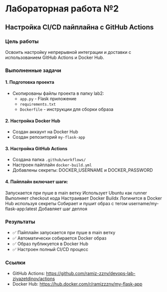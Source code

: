# Лабораторная работа №2
## Настройка CI/CD пайплайна с GitHub Actions

### Цель работы
Освоить настройку непрерывной интеграции и доставки с использованием GitHub Actions и Docker Hub.

### Выполненные задачи

#### 1. Подготовка проекта
- Скопированы файлы проекта в папку lab2:
  - `app.py` - Flask приложение
  - `requirements.txt`
  - `Dockerfile` - инструкции для сборки образа

#### 2. Настройка Docker Hub
- Создан аккаунт на Docker Hub
- Создан репозиторий `my-flask-app`

#### 3. Настройка GitHub Actions
- Создана папка `.github/workflows/`
- Настроен пайплайн `docker-build.yml`
- Добавлены секреты: DOCKER_USERNAME и DOCKER_PASSWORD

#### 4. Пайплайн включает шаги:
Запускается при пуше в main ветку
Использует Ubuntu как runner
Выполняет checkout кода
Настраивает Docker Buildx
Логинится в Docker Hub используя секреты
Собирает и пушит образ с тегом username/my-flask-app:latest
Добавляет шаг деплоя

### Результаты
- ✅ Пайплайн запускается при пуше в main ветку
- ✅ Автоматически собирается Docker образ
- ✅ Образ публикуется в Docker Hub
- ✅ Настроен полный CI/CD процесс

### Ссылки
- GitHub Actions: https://github.com/ramiz-zznv/devops-lab-ziyazetdinov/actions
- Docker Hub: https://hub.docker.com/r/ramizzznv/my-flask-app
